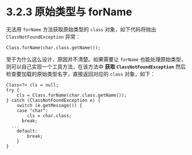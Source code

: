 # 3.2.3 原始类型与 forName

无法用 `forName` 方法获取原始类型的 `class` 对象，如下代码将抛出 `ClassNotFoundException` 异常：

```
Class.forName(char.class.getName());
```

至于为什么这么设计，原因并不清楚。如果需要让 `forName` 也能处理原始类型，则可以自己实现一个工具方法，在该方法中 **获取 `ClassNotFoundException`** 然后检查要加载的原始类型名字，直接返回对应的 `class` 对象，如下：

```
Class<?> cls = null;
try {
	cls = Class.forName(char.class.getName());
} catch (ClassNotFoundException e) {
	switch (e.getMessage()) {
	case "char":
		cls = char.class;
	  break;
  ...
	default:
		break;
	}
}
```
